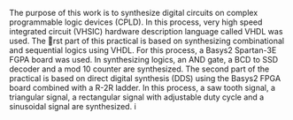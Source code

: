 The purpose of this work is to synthesize digital circuits on complex programmable logic devices
(CPLD). In this process, very high speed integrated circuit (VHSIC) hardware description language
called VHDL was used. The rst part of this practical is based on synthesizing combinational and
sequential logics using VHDL. For this process, a Basys2 Spartan-3E FGPA board was used. In
synthesizing logics, an AND gate, a BCD to SSD decoder and a mod 10 counter are synthesized.
The second part of the practical is based on direct digital synthesis (DDS) using the Basys2 FPGA
board combined with a R-2R ladder. In this process, a saw tooth signal, a triangular signal, a
rectangular signal with adjustable duty cycle and a sinusoidal signal are synthesized.
i
